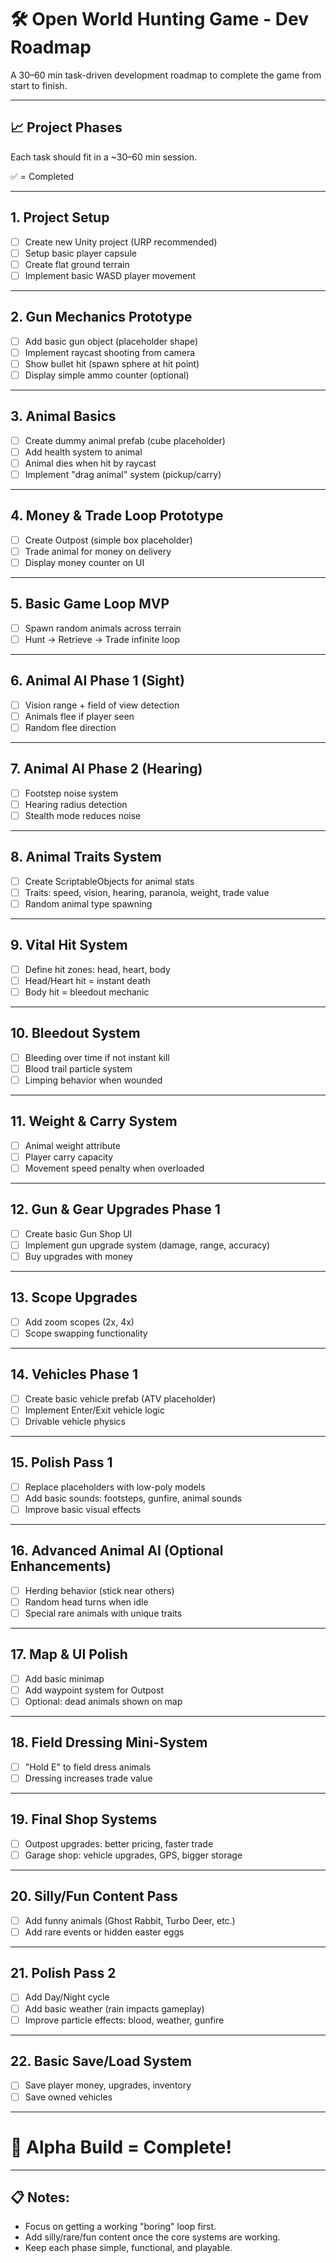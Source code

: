 # 🛠️ Open World Hunting Game - Dev Roadmap

A 30–60 min task-driven development roadmap to complete the game from start to finish.

---

## 📈 Project Phases

Each task should fit in a ~30–60 min session.

✅ = Completed

---

## 1. Project Setup
- [ ] Create new Unity project (URP recommended)
- [ ] Setup basic player capsule
- [ ] Create flat ground terrain
- [ ] Implement basic WASD player movement

---

## 2. Gun Mechanics Prototype
- [ ] Add basic gun object (placeholder shape)
- [ ] Implement raycast shooting from camera
- [ ] Show bullet hit (spawn sphere at hit point)
- [ ] Display simple ammo counter (optional)

---

## 3. Animal Basics
- [ ] Create dummy animal prefab (cube placeholder)
- [ ] Add health system to animal
- [ ] Animal dies when hit by raycast
- [ ] Implement "drag animal" system (pickup/carry)

---

## 4. Money & Trade Loop Prototype
- [ ] Create Outpost (simple box placeholder)
- [ ] Trade animal for money on delivery
- [ ] Display money counter on UI

---

## 5. Basic Game Loop MVP
- [ ] Spawn random animals across terrain
- [ ] Hunt → Retrieve → Trade infinite loop

---

## 6. Animal AI Phase 1 (Sight)
- [ ] Vision range + field of view detection
- [ ] Animals flee if player seen
- [ ] Random flee direction

---

## 7. Animal AI Phase 2 (Hearing)
- [ ] Footstep noise system
- [ ] Hearing radius detection
- [ ] Stealth mode reduces noise

---

## 8. Animal Traits System
- [ ] Create ScriptableObjects for animal stats
- [ ] Traits: speed, vision, hearing, paranoia, weight, trade value
- [ ] Random animal type spawning

---

## 9. Vital Hit System
- [ ] Define hit zones: head, heart, body
- [ ] Head/Heart hit = instant death
- [ ] Body hit = bleedout mechanic

---

## 10. Bleedout System
- [ ] Bleeding over time if not instant kill
- [ ] Blood trail particle system
- [ ] Limping behavior when wounded

---

## 11. Weight & Carry System
- [ ] Animal weight attribute
- [ ] Player carry capacity
- [ ] Movement speed penalty when overloaded

---

## 12. Gun & Gear Upgrades Phase 1
- [ ] Create basic Gun Shop UI
- [ ] Implement gun upgrade system (damage, range, accuracy)
- [ ] Buy upgrades with money

---

## 13. Scope Upgrades
- [ ] Add zoom scopes (2x, 4x)
- [ ] Scope swapping functionality

---

## 14. Vehicles Phase 1
- [ ] Create basic vehicle prefab (ATV placeholder)
- [ ] Implement Enter/Exit vehicle logic
- [ ] Drivable vehicle physics

---

## 15. Polish Pass 1
- [ ] Replace placeholders with low-poly models
- [ ] Add basic sounds: footsteps, gunfire, animal sounds
- [ ] Improve basic visual effects

---

## 16. Advanced Animal AI (Optional Enhancements)
- [ ] Herding behavior (stick near others)
- [ ] Random head turns when idle
- [ ] Special rare animals with unique traits

---

## 17. Map & UI Polish
- [ ] Add basic minimap
- [ ] Add waypoint system for Outpost
- [ ] Optional: dead animals shown on map

---

## 18. Field Dressing Mini-System
- [ ] "Hold E" to field dress animals
- [ ] Dressing increases trade value

---

## 19. Final Shop Systems
- [ ] Outpost upgrades: better pricing, faster trade
- [ ] Garage shop: vehicle upgrades, GPS, bigger storage

---

## 20. Silly/Fun Content Pass
- [ ] Add funny animals (Ghost Rabbit, Turbo Deer, etc.)
- [ ] Add rare events or hidden easter eggs

---

## 21. Polish Pass 2
- [ ] Add Day/Night cycle
- [ ] Add basic weather (rain impacts gameplay)
- [ ] Improve particle effects: blood, weather, gunfire

---

## 22. Basic Save/Load System
- [ ] Save player money, upgrades, inventory
- [ ] Save owned vehicles

---

# 🏁 Alpha Build = Complete!

---

## 📋 Notes:
- Focus on getting a working "boring" loop first.
- Add silly/rare/fun content once the core systems are working.
- Keep each phase simple, functional, and playable.
